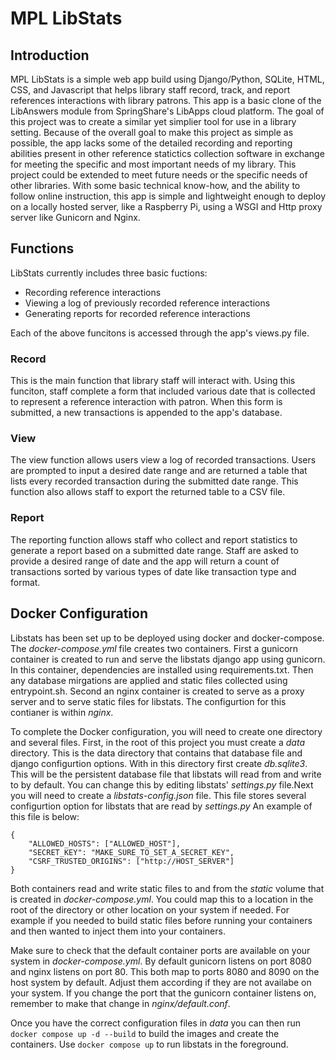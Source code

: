 # MPL LibStats

## Introduction

MPL LibStats is a simple web app build using Django/Python, SQLite, HTML, CSS, and Javascript that helps library staff record, track, and report references interactions with library patrons. This app is a basic clone of the LibAnswers module from SpringShare's LibApps cloud platform. The goal of this project was to create a similar yet simplier tool for use in a library setting. Because of the overall goal to make this project as simple as possible, the app lacks some of the detailed recording and reporting abilities present in other reference statictics collection software in exchange for meeting the specific and most important needs of my library. This project could be extended to meet future needs or the specific needs of other libraries. With some basic technical know-how, and the ability to follow online instruction, this app is simple and lightweight enough to deploy on a locally hosted server, like a Raspberry Pi, using a WSGI and Http proxy server like Gunicorn and Nginx.

## Functions

LibStats currently includes three basic fuctions:

- Recording reference interactions
- Viewing a log of previously recorded reference interactions
- Generating reports for recorded reference interactions

Each of the above funcitons is accessed through the app's views.py file.

### Record

This is the main function that library staff will interact with. Using this funciton, staff complete a form that included various date that is collected to represent a reference interaction with patron. When this form is submitted, a new transactions is appended to the app's database.

### View

The view function allows users view a log of recorded transactions. Users are prompted to input a desired date range and are returned a table that lists every recorded transaction during the submitted date range. This function also allows staff to export the returned table to a CSV file.

### Report

The reporting function allows staff who collect and report statistics to generate a report based on a submitted date range. Staff are asked to provide a desired range of date and the app will return a count of transactions sorted by various types of date like transaction type and format.

## Docker Configuration

Libstats has been set up to be deployed using docker and docker-compose. The _docker-compose.yml_ file creates two containers. First a gunicorn container is created to run and serve the libstats django app using gunicorn. In this container, dependencies are installed using requirements.txt. Then any database mirgations are applied and static files collected using entrypoint.sh. Second an nginx container is created to serve as a proxy server and to serve static files for libstats. The configurtion for this contianer is within _nginx_.

To complete the Docker configuration, you will need to create one directory and several files. First, in the root of this project you must create a _data_ directory. This is the data directory that contains that database file and django configurtion options. With in this directory first create _db.sqlite3_. This will be the persistent database file that libstats will read from and write to by default. You can change this by editing libstats' _settings.py_ file.Next you will need to create a _libstats-config.json_ file. This file stores several configurtion option for libstats that are read by _settings.py_ An example of this file is below:

```
{
    "ALLOWED_HOSTS": ["ALLOWED_HOST"],
    "SECRET_KEY": "MAKE_SURE_TO_SET_A_SECRET_KEY",
    "CSRF_TRUSTED_ORIGINS": ["http://HOST_SERVER"]
}
```

Both containers read and write static files to and from the _static_ volume that is created in _docker-compose.yml_. You could map this to a location in the root of the directory or other location on your system if needed. For example if you needed to build static files before running your containers and then wanted to inject them into your containers.

Make sure to check that the default container ports are available on your system in _docker-compose.yml_. By default gunicorn listens on port 8080 and nginx listens on port 80. This both map to ports 8080 and 8090 on the host system by default. Adjust them according if they are not availabe on your system. If you change the port that the gunicorn container listens on, remember to make that change in _nginx/default.conf_.

Once you have the correct configuration files in _data_ you can then run `docker compose up -d --build` to build the images and create the containers. Use `docker compose up` to run libstats in the foreground.
